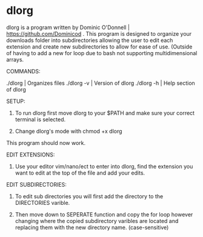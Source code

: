 # dlorg
dlorg is a program written by Dominic O'Donnell | https://github.com/Dominicod . This program is designed to organize your downloads folder into subdirectories allowing the user to edit each extension and create new subdirectories to allow for ease of use. (Outside of having to add a new for loop due to bash not supporting multidimensional arrays.

COMMANDS:

./dlorg | Organizes files
./dlorg -v | Version of dlorg
./dlorg -h | Help section of dlorg

SETUP:

1. To run dlorg first move dlorg to your $PATH and make sure your correct terminal is
selected.

2. Change dlorg's mode with chmod +x dlorg

This program should now work.

EDIT EXTENSIONS:

1. Use your editor vim/nano/ect to enter into dlorg, find the extension you want to edit
at the top of the file and add your edits.

EDIT SUBDIRECTORIES:

1. To edit sub directories you will first add the directory to the DIRECTORIES varible.

2. Then move down to SEPERATE function and copy the for loop however changing where the copied
subdirectory varibles are located and replacing them with the new directory name. (case-sensitive)
